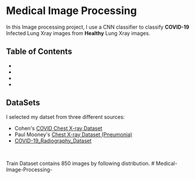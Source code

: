 # Medical Image Processing

In this Image processing project, I use a CNN classifier to classify **COVID-19** Infected Lung Xray images from **Healthy** Lung Xray images.

## Table of Contents
* []()
* []()
* []()
* []()

## DataSets
I selected my datset from three different sources: 
- Cohen's [COVID Chest X-ray Dataset](https://github.com/ieee8023/covid-chestxray-dataset) 
- Paul Mooney's [Chest X-ray Dataset (Pneumonia)](https://www.kaggle.com/paultimothymooney/chest-xray-pneumonia)
- [COVID-19_Radiography_Dataset](https://www.kaggle.com/datasets/tawsifurrahman/covid19-radiography-database)
<br>

Train Dataset contains 850 images by following distribution. # Medical-Image-Processing-
